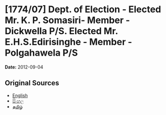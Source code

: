 # [1774/07] Dept. of Election - Elected Mr. K. P. Somasiri- Member - Dickwella P/S. Elected Mr. E.H.S.Edirisinghe - Member - Polgahawela P/S

**Date:** 2012-09-04

## Original Sources

- [English](https://documents.gov.lk/view/extra-gazettes/2012/9/1774-07_E.pdf)
- [සිංහල](https://documents.gov.lk/view/extra-gazettes/2012/9/1774-07_S.pdf)
- [தமிழ்](https://documents.gov.lk/view/extra-gazettes/2012/9/1774-07_T.pdf)

